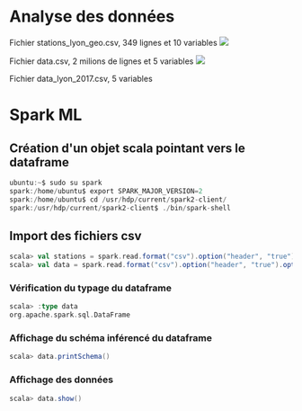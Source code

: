 # Analyse des données

Fichier stations_lyon_geo.csv, 349 lignes et 10 variables 
![](https://github.com/ctith/Projet_Velib/blob/master/Diagrammes/2018-04-13%2017_46_26-sations%20lyon.png)

Fichier data.csv, 2 milions de lignes et 5 variables
![](https://github.com/ctith/Projet_Velib/blob/master/Diagrammes/2018-04-13%2011_43_29-all%20data.png)

Fichier data_lyon_2017.csv, 5 variables

# Spark ML

## Création d'un objet scala pointant vers le dataframe
```scala
ubuntu:~$ sudo su spark
spark:/home/ubuntu$ export SPARK_MAJOR_VERSION=2
spark:/home/ubuntu$ cd /usr/hdp/current/spark2-client/
spark:/usr/hdp/current/spark2-client$ ./bin/spark-shell
```

## Import des fichiers csv
```scala
scala> val stations = spark.read.format("csv").option("header", "true").option("inferSchema", "true").load("/user/hadoop/stations_lyon.csv")
scala> val data = spark.read.format("csv").option("header", "true").option("inferSchema", "true").load("/user/hadoop/data_lyon_2017.csv")
```

### Vérification du typage du dataframe
```scala
scala> :type data
org.apache.spark.sql.DataFrame
```

### Affichage du schéma inférencé du dataframe
```scala
scala> data.printSchema()

```

### Affichage des données
```scala
scala> data.show()

```



